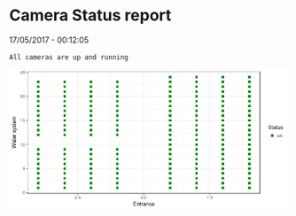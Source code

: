 Camera Status report
================
17/05/2017 - 00:12:05

    All cameras are up and running

![](camreport_files/figure-markdown_github/unnamed-chunk-2-1.png)
